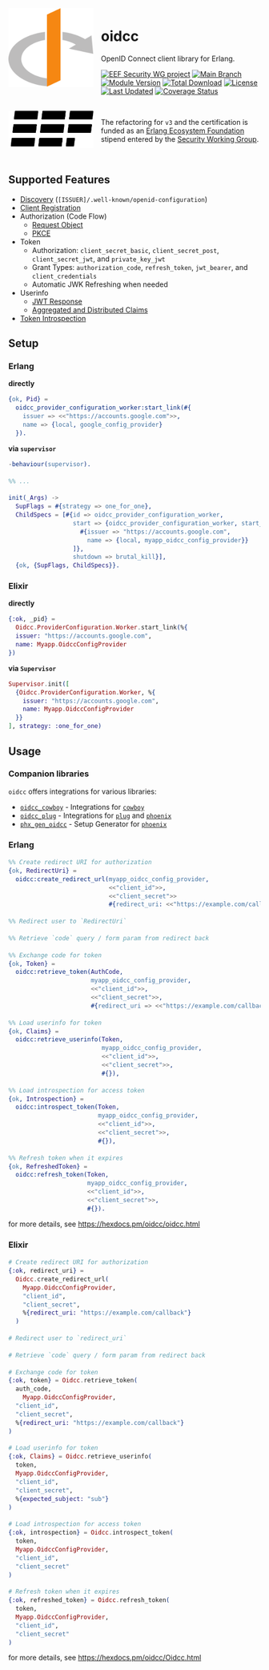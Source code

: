 <div style="margin-right: 15px; float: left;">
  <img
    align="left"
    src="assets/logo.svg"
    alt="OpenID Connect Logo"
    width="170px"
  />
</div>

# oidcc

OpenID Connect client library for Erlang.

[![EEF Security WG project](https://img.shields.io/badge/EEF-Security-black)](https://github.com/erlef/security-wg)
[![Main Branch](https://github.com/erlef/oidcc/actions/workflows/branch_main.yml/badge.svg?branch=main)](https://github.com/erlef/oidcc/actions/workflows/branch_main.yml)
[![Module Version](https://img.shields.io/hexpm/v/oidcc.svg)](https://hex.pm/packages/oidcc)
[![Total Download](https://img.shields.io/hexpm/dt/oidcc.svg)](https://hex.pm/packages/oidcc)
[![License](https://img.shields.io/hexpm/l/oidcc.svg)](https://github.com/erlef/oidcc/blob/main/LICENSE)
[![Last Updated](https://img.shields.io/github/last-commit/erlef/oidcc.svg)](https://github.com/erlef/oidcc/commits/master)
[![Coverage Status](https://coveralls.io/repos/github/erlef/oidcc/badge.svg?branch=main)](https://coveralls.io/github/erlef/oidcc?branch=main)

<br clear="left"/>

<!-- TODO: Uncomment after certification -->
<!--
<picture style="margin-right: 15px; float: left;">
  <source
    media="(prefers-color-scheme: dark)"
    srcset="assets/certified-dark.svg"
    width="170px"
    align="left"
  />
  <source
    media="(prefers-color-scheme: light)"
    srcset="assets/certified-light.svg"
    width="170px"
    align="left"
  />
  <img
    src="assets/certified-light.svg"
    alt="OpenID Connect Certified Logo"
    width="170px"
    align="left"
  />
</picture>

OpenID Certified by Jonatan Männchen at the Erlang Ecosystem Foundation of
multiple relaying party conformance profiles of the OpenID Connect protocol.
For details, check the
[Conformance Documentation](https://github.com/erlef/oidcc/tree/openid-foundation-certification).

<br clear="left"/>
-->

<picture style="margin-right: 15px; float: left;">
  <source
    media="(prefers-color-scheme: dark)"
    srcset="assets/erlef-logo-dark.svg"
    width="170px"
    align="left"
  />
  <source
    media="(prefers-color-scheme: light)"
    srcset="assets/erlef-logo-light.svg"
    width="170px"
    align="left"
  />
  <img
    src="assets/erlef-logo-light.svg"
    alt="Erlang Ecosystem Foundation Logo"
    width="170px"
    align="left"
  />
</picture>

The refactoring for `v3` and the certification is funded as an
[Erlang Ecosystem Foundation](https://erlef.org/) stipend entered by the
[Security Working Group](https://erlef.org/wg/security).

<br clear="left"/>

## Supported Features

* [Discovery](https://openid.net/specs/openid-connect-discovery-1_0.html)
  (`[ISSUER]/.well-known/openid-configuration`)
* [Client Registration](https://openid.net/specs/openid-connect-registration-1_0.html)
* Authorization (Code Flow)
  * [Request Object](https://openid.net/specs/openid-connect-core-1_0.html#RequestObject)
  * [PKCE](https://oauth.net/2/pkce/)
* Token
  * Authorization: `client_secret_basic`, `client_secret_post`,
    `client_secret_jwt`, and `private_key_jwt`
  * Grant Types: `authorization_code`, `refresh_token`, `jwt_bearer`, and
    `client_credentials`
  * Automatic JWK Refreshing when needed
* Userinfo
  * [JWT Response](https://openid.net/specs/openid-connect-core-1_0.html#UserInfoResponse)
  * [Aggregated and Distributed Claims](https://openid.net/specs/openid-connect-core-1_0.html#AggregatedDistributedClaims)
* [Token Introspection](https://datatracker.ietf.org/doc/html/rfc7662)

## Setup

### Erlang

**directly**

```erlang
{ok, Pid} =
  oidcc_provider_configuration_worker:start_link(#{
    issuer => <<"https://accounts.google.com">>,
    name => {local, google_config_provider}
  }).
```

**via `supervisor`**

```erlang
-behaviour(supervisor).

%% ...

init(_Args) ->
  SupFlags = #{strategy => one_for_one},
  ChildSpecs = [#{id => oidcc_provider_configuration_worker,
                  start => {oidcc_provider_configuration_worker, start_link, [
                    #{issuer => "https://accounts.google.com",
                      name => {local, myapp_oidcc_config_provider}}
                  ]},
                  shutdown => brutal_kill}],
  {ok, {SupFlags, ChildSpecs}}.
```

### Elixir

**directly**

```elixir
{:ok, _pid} =
  Oidcc.ProviderConfiguration.Worker.start_link(%{
  issuer: "https://accounts.google.com",
  name: Myapp.OidccConfigProvider
})
```

**via `Supervisor`**

```elixir
Supervisor.init([
  {Oidcc.ProviderConfiguration.Worker, %{
    issuer: "https://accounts.google.com",
    name: Myapp.OidccConfigProvider
  }}
], strategy: :one_for_one)
```

## Usage

### Companion libraries

`oidcc` offers integrations for various libraries:

<!-- TODO: Uncomment when available -->

- [`oidcc_cowboy`](https://hex.pm/packages/oidcc_cowboy) - Integrations for
  [`cowboy`](https://hex.pm/packages/cowboy)
- [`oidcc_plug`](https://hex.pm/packages/oidcc_plug) - Integrations for
  [`plug`](https://hex.pm/packages/plug) and
  [`phoenix`](https://hex.pm/packages/phoenix)
- [`phx_gen_oidcc`](https://hex.pm/packages/phx_gen_oidcc) - Setup Generator for
  [`phoenix`](https://hex.pm/packages/phoenix)

### Erlang

```erlang
%% Create redirect URI for authorization
{ok, RedirectUri} =
  oidcc:create_redirect_url(myapp_oidcc_config_provider,
                            <<"client_id">>,
                            <<"client_secret">>
                            #{redirect_uri: <<"https://example.com/callback"}),

%% Redirect user to `RedirectUri`

%% Retrieve `code` query / form param from redirect back

%% Exchange code for token
{ok, Token} =
  oidcc:retrieve_token(AuthCode,
                       myapp_oidcc_config_provider,
                       <<"client_id">>,
                       <<"client_secret">>,
                       #{redirect_uri => <<"https://example.com/callback">>}),

%% Load userinfo for token
{ok, Claims} =
  oidcc:retrieve_userinfo(Token,
                          myapp_oidcc_config_provider,
                          <<"client_id">>,
                          <<"client_secret">>,
                          #{}),

%% Load introspection for access token
{ok, Introspection} =
  oidcc:introspect_token(Token,
                         myapp_oidcc_config_provider,
                         <<"client_id">>,
                         <<"client_secret">>,
                         #{}),

%% Refresh token when it expires
{ok, RefreshedToken} =
  oidcc:refresh_token(Token,
                      myapp_oidcc_config_provider,
                      <<"client_id">>,
                      <<"client_secret">>,
                      #{}).
```

for more details, see https://hexdocs.pm/oidcc/oidcc.html

### Elixir

```elixir
# Create redirect URI for authorization
{:ok, redirect_uri} =
  Oidcc.create_redirect_url(
    Myapp.OidccConfigProvider,
    "client_id",
    "client_secret",
    %{redirect_uri: "https://example.com/callback"}
  )

# Redirect user to `redirect_uri`

# Retrieve `code` query / form param from redirect back

# Exchange code for token
{:ok, token} = Oidcc.retrieve_token(
  auth_code,
    Myapp.OidccConfigProvider,
  "client_id",
  "client_secret",
  %{redirect_uri: "https://example.com/callback"}
)

# Load userinfo for token
{:ok, Claims} = Oidcc.retrieve_userinfo(
  token,
  Myapp.OidccConfigProvider,
  "client_id",
  "client_secret",
  %{expected_subject: "sub"}
)

# Load introspection for access token
{:ok, introspection} = Oidcc.introspect_token(
  token,
  Myapp.OidccConfigProvider,
  "client_id",
  "client_secret"
)

# Refresh token when it expires
{:ok, refreshed_token} = Oidcc.refresh_token(
  token,
  Myapp.OidccConfigProvider,
  "client_id",
  "client_secret"
)
```

for more details, see https://hexdocs.pm/oidcc/Oidcc.html
